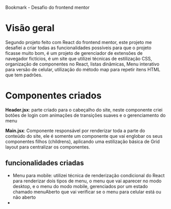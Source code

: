 Bookmark - Desafio do frontend mentor

# Visão geral

Segundo projeto feito com React do frontend mentor, este projeto me desafiei a criar todas as funcionalidades possíveis para que o projeto ficasse muito bom, é um projeto de gerenciador de extensões de navegador fictícios, é um site que utilizei técnicas de estilização CSS, organização de componentes no React, listas dinâmicas, Menu interativo para versão de celular, utilização do método map para repetir itens HTML que tem padrões. 

# Componentes criados

**Header.jsx**: parte criado para o cabeçalho do site, neste componente criei botões de login com animações de transições suaves e o gerenciamento do menu

**Main.jsx**: Componente responsável por renderizar toda a parte do conteúdo do site, ele é somente um componente que vai englobar os seus componentes filhos (childrens), aplicando uma estilização básica de Grid layout para centralizar os componentes.

## funcionalidades criadas

- Menu para mobile: utilizei técnica de renderização condicional do React para renderizar dois tipos de menu, o menu que vai aparecer no modo desktop, e o menu do modo mobile, gerenciados por um estado chamado menuAberto que vai verificar se o menu para celular está ou não aberto
- 